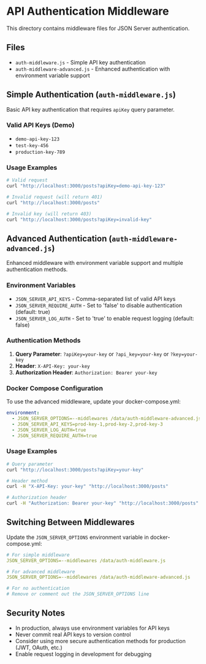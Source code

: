 # API Authentication Middleware

This directory contains middleware files for JSON Server authentication.

## Files

- `auth-middleware.js` - Simple API key authentication
- `auth-middleware-advanced.js` - Enhanced authentication with environment variable support

## Simple Authentication (`auth-middleware.js`)

Basic API key authentication that requires `apiKey` query parameter.

### Valid API Keys (Demo)
- `demo-api-key-123`
- `test-key-456` 
- `production-key-789`

### Usage Examples
```bash
# Valid request
curl "http://localhost:3000/posts?apiKey=demo-api-key-123"

# Invalid request (will return 401)
curl "http://localhost:3000/posts"

# Invalid key (will return 403)
curl "http://localhost:3000/posts?apiKey=invalid-key"
```

## Advanced Authentication (`auth-middleware-advanced.js`)

Enhanced middleware with environment variable support and multiple authentication methods.

### Environment Variables

- `JSON_SERVER_API_KEYS` - Comma-separated list of valid API keys
- `JSON_SERVER_REQUIRE_AUTH` - Set to 'false' to disable authentication (default: true)
- `JSON_SERVER_LOG_AUTH` - Set to 'true' to enable request logging (default: false)

### Authentication Methods

1. **Query Parameter**: `?apiKey=your-key` or `?api_key=your-key` or `?key=your-key`
2. **Header**: `X-API-Key: your-key`
3. **Authorization Header**: `Authorization: Bearer your-key`

### Docker Compose Configuration

To use the advanced middleware, update your docker-compose.yml:

```yaml
environment:
  - JSON_SERVER_OPTIONS=--middlewares /data/auth-middleware-advanced.js
  - JSON_SERVER_API_KEYS=prod-key-1,prod-key-2,prod-key-3
  - JSON_SERVER_LOG_AUTH=true
  - JSON_SERVER_REQUIRE_AUTH=true
```

### Usage Examples

```bash
# Query parameter
curl "http://localhost:3000/posts?apiKey=your-key"

# Header method
curl -H "X-API-Key: your-key" "http://localhost:3000/posts"

# Authorization header
curl -H "Authorization: Bearer your-key" "http://localhost:3000/posts"
```

## Switching Between Middlewares

Update the `JSON_SERVER_OPTIONS` environment variable in docker-compose.yml:

```yaml
# For simple middleware
JSON_SERVER_OPTIONS=--middlewares /data/auth-middleware.js

# For advanced middleware  
JSON_SERVER_OPTIONS=--middlewares /data/auth-middleware-advanced.js

# For no authentication
# Remove or comment out the JSON_SERVER_OPTIONS line
```

## Security Notes

- In production, always use environment variables for API keys
- Never commit real API keys to version control
- Consider using more secure authentication methods for production (JWT, OAuth, etc.)
- Enable request logging in development for debugging
